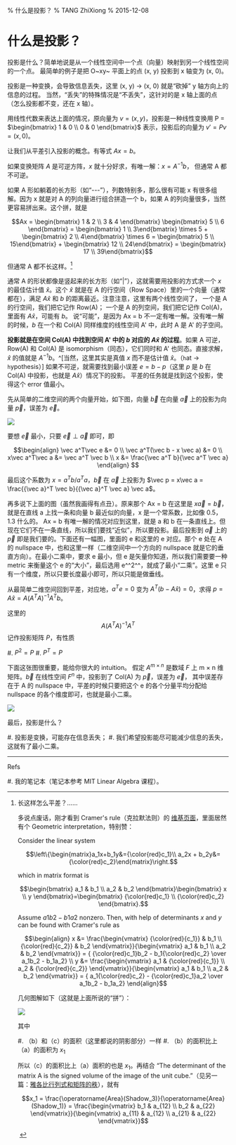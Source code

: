 % 什么是投影？
% TANG ZhiXiong
% 2015-12-08

什么是投影？
===========

<!--
今天矩阵论讲的是广义逆，也就是伪逆。一想到伪逆我就觉得我们院的教材特别垃圾，
测量平差的最最最简单的最小二乘就是用伪逆来表达，那本教材对此却一点不提及。
与此相关，今天我想扯的是投影。
-->

投影是什么？简单地说是从一个线性空间中一个点（向量）映射到另一个线性空间的一个点。
最简单的例子是把 O~xy~ 平面上的点 (x, y) 投影到 x 轴变为 (x, 0)。

投影是一种变换，会导致信息丢失，这里 (x, y) &rarr; (x, 0) 就是“砍掉” y 轴方向上的信息的过程。
当然，“丢失”的特殊情况是“不丢失”，这针对的是 x 轴上面的点（怎么投影都不变，还在 x 轴）。

用线性代数来表达上面的情况，原向量为 $v = (x, y)$，投影是一种线性变换用 P = $\begin{bmatrix} 1 & 0 \\ 0 & 0 \end{bmatrix}$
表示，投影后的向量为 $v' = P v = (x, 0)$。

让我们从平差引入投影的概念。有等式 $A x = b$。

如果变换矩阵 $A$ 是可逆方阵，$x$ 就十分好求，有唯一解：$x = A^{-1} b$，
但通常 A 都不可逆。

如果 A 形如躺着的长方形（如“---”），列数特别多，那么很有可能 x 有很多组解。因为 x 就是对 A 的列向量进行组合拼造一个 b，如果
A 的列向量很多，当然更容易拼出来。这个拼，就是

$$Ax =
\begin{bmatrix}  1 & 2 \\ 3 & 4 \end{bmatrix}
\begin{bmatrix} 5 \\ 6 \end{bmatrix} =
\begin{bmatrix} 1 \\ 3\end{bmatrix} \times 5 +
\begin{bmatrix} 2 \\ 4\end{bmatrix} \times 6 =
\begin{bmatrix} 5 \\ 15\end{bmatrix} +
\begin{bmatrix} 12 \\ 24\end{bmatrix} =
\begin{bmatrix} 17 \\ 39\end{bmatrix}$$

但通常 A 都不长这样。[^tmp-koan]

[^tmp-koan]: 长这样怎么平差？……

    多说点废话，刚才看到 Cramer's rule（克拉默法则）的 [维基页面](https://en.wikipedia.org/wiki/Cramer%27s_rule)，里面居然有个 Geometric interpretation，特别赞：

    Consider the linear system

    $$\left\{\begin{matrix}a_1x+b_1y&={\color{red}c_1}\\ a_2x + b_2y&= {\color{red}c_2}\end{matrix}\right.$$

    which in matrix format is

    $$\begin{bmatrix} a_1 & b_1 \\ a_2 & b_2 \end{bmatrix}\begin{bmatrix} x \\ y \end{bmatrix}=\begin{bmatrix} {\color{red}c_1} \\ {\color{red}c_2} \end{bmatrix}.$$

    Assume $a1b2 − b1a2$ nonzero. Then, with help of determinants $x$ and $y$ can be found with Cramer's rule as

    $$\begin{align}
    x &= \frac{\begin{vmatrix} {\color{red}{c_1}} & b_1 \\ {\color{red}{c_2}} & b_2 \end{vmatrix}}{\begin{vmatrix} a_1 & b_1 \\ a_2 & b_2 \end{vmatrix}} = { {\color{red}c_1}b_2 - b_1{\color{red}c_2} \over a_1b_2 - b_1a_2} \\
    y &= \frac{\begin{vmatrix} a_1 & {\color{red}{c_1}} \\ a_2 & {\color{red}{c_2}} \end{vmatrix}}{\begin{vmatrix} a_1 & b_1 \\ a_2 & b_2 \end{vmatrix}}  = { a_1{\color{red}c_2} - {\color{red}c_1}a_2 \over a_1b_2 - b_1a_2}
    \end{align}$$

    几何图解如下（这就是上面所说的“拼”）：

    ![](http://gnat.qiniudn.com/pics/cramer.jpg)

    其中

    #. （b）和（c）的面积（这里都说的阴影部分）一样
    #. （b）的面积比上（a）的面积为 $x_1$

    所以（c）的面积比上（a）面积的也是 $x_1$。再结合
    “The determinant of the matrix A is the signed volume of the image of the unit cube.”（见另一篇：[雅各比行列式和矩阵的秩](post-0015-jacobian-and-determinant.html)），就有

    $$x_1 = \frac{\operatorname{Area}(Shadow_3)}{\operatorname{Area}(Shadow_1)} = \frac{\begin{vmatrix} b_1 & a_{12} \\ b_2 & a_{22} \end{vmatrix}}{\begin{vmatrix} a_{11} & a_{12} \\ a_{21} & a_{22} \end{vmatrix}}$$

    &nbsp;

通常 A 的形状都像是竖起来的长方形（如“|”），这就需要用投影的方式求一个 $x$ 的最佳估计值 $\hat x$。这个 $\hat x$ 就是在
A 的行空间（Row Space）里的一个向量（通常都在），满足 $A\hat x$ 和 $b$ 的距离最近。注意注意，这里有两个线性空间了，
一个是 A 的行空间，我们把它记作 Row(A)；
一个是 A 的列空间，我们把它记作 Col(A)，里面有 $A\hat x$，可能有 $b$。
说“可能”，是因为 Ax = b 不一定有唯一解。没有唯一解的时候，$b$ 在一个和 Col(A) 同样维度的线性空间 A' 中，此时 A 是 A' 的子空间。

**投影就是在空间 Col(A) 中找到空间 A' 中的 $b$ 对应的 $A\hat x$ 的过程**。如果 A 可逆，Row(A) 和 Col(A) 是 isomorphism（同态），它们同时和 A' 也同态。直接求解，$\hat x$ 的值就是 $A^{-1}b$。^[当然，这里其实是真值 $x$ 而不是估计值 $\hat x$。（`h`at &rarr; `h`ypothesis）]
如果不可逆，就需要找到最小误差 $e = b - p$（这里 $p$ 是 $b$ 在 Col(A) 中投影，也就是 $A\hat x$）情况下的投影。
平差的任务就是找到这个投影，使得这个 error 值最小。

先从简单的二维空间的两个向量开始，如下图，向量 $\vec b$ 在向量 $\vec a$ 上的投影为向量 $\vec p$，误差为 $\vec e$。

![](http://gnat.qiniudn.com/pics/projection.png)

要想 $\vec e$ 最小，只要 $\vec e \perp \vec a$ 即可，即

$$\begin{align}
\vec a^T\vec e &= 0 \\
\vec a^T(\vec b - x \vec a) &= 0 \\
x\vec a^T\vec a &= \vec a^T \vec b \\
x &= \frac{\vec a^T b}{\vec a^T \vec a}
\end{align}
$$

最后这个系数为 $x = a^Tb / a^Ta$，$\vec b$ 在 $\vec a$ 上投影为 $\vec p = x\vec a = \frac{{\vec a}^T \vec b}{{\vec a}^T \vec a} \vec a$。

再多说下上面的图（虽然我画得有点丑）。原来那个 Ax = b 在这里是 $x\vec a = \vec b$，就是在直线 a 上找一条和向量 b 最近似的向量，x 是一个常系数，比如像 0.5，1.3 什么的。
Ax = b 有唯一解的情况对应到这里，就是 a 和 b 在一条直线上。但现在它们不在一条直线，所以我们要找“近似”，所以要投影。最后投影到
$\vec a$ 上的 $\vec p$ 即是我们要的。下面还有一幅图，里面的 e 和这里的 e 对应。那个 e 处在 A 的 nullspace 中，也和这里一样（二维空间中一个方向的 nullspace 就是它的垂直方向）。在最小二乘中，要求 e 最小，但 e 是矢量你知道，所以我们需要要一种 metric 来衡量这个 e 的“大小”，最后选用 e^^2^^，就成了最小“二乘”。这里 e 只有一个维度，所以只要长度最小即可，所以只能是做垂线。

从最简单二维空间回到平差，对应地，$a^T e = 0$ 变为 $A^T(b - A \hat x) = 0$，求得 $p = A \hat x = A(A^TA)^{-1}A^T b$。

这里的 $$A(A^TA)^{-1}A^T$$ 记作投影矩阵 $P$，有性质

#. $P^2 = P$
#. $P^T = P$

下面这张图很重要，能给你很大的 intuition。
假定 $A^{m\times n}$ 是数域 $F$ 上 m &times; n 维矩阵。$\vec b$ 在线性空间 $F^n$ 中，投影到了 Col(A) 为 $\vec p$，误差为 $\vec e$，
其中误差存在于 A 的 nullspace 中，平差的时候只要把这个 e 的各个分量平均分配给 nullspace 的各个维度即可，也就是最小二乘。

![](http://gnat.qiniudn.com/pics/projection2.png)

最后，投影是什么？

#. 投影是变换，可能存在信息丢失；
#. 我们希望投影能尽可能减少信息的丢失，这就有了最小二乘。

---

Refs

#. 我的笔记本（笔记本参考 MIT Linear Algebra 课程）。
